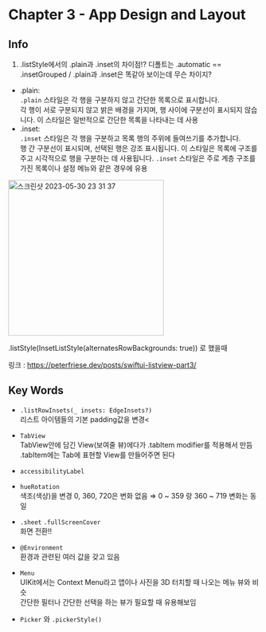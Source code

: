 # Chapter 3 - App Design and Layout

## Info

1. .listStyle에서의 .plain과 .inset의 차이점!?
디폴트는 .automatic == .insetGrouped / .plain과 .inset은 똑같아 보이는데 무슨 차이지?

- .plain:   
`.plain` 스타일은 각 행을 구분하지 않고 간단한 목록으로 표시합니다.  
 각 행이 서로 구분되지 않고 밝은 배경을 가지며, 행 사이에 구분선이 표시되지 않습니다. 이 스타일은 일반적으로 간단한 목록을 나타내는 데 사용
- .inset:  
`.inset` 스타일은 각 행을 구분하고 목록 행의 주위에 들여쓰기를 추가합니다.  
 행 간 구분선이 표시되며, 선택된 행은 강조 표시됩니다. 이 스타일은 목록에 구조를 주고 시각적으로 행을 구분하는 데 사용됩니다. `.inset` 스타일은 주로 계층 구조를 가진 목록이나 설정 메뉴와 같은 경우에 유용

<img width="312" alt="스크린샷 2023-05-30 23 31 37" src="https://github.com/myssun0325/Smash_SwiftUITutorial/assets/41609708/da89c4a4-4aa3-44bc-80e5-ca958cd12c82">   

.listStyle(InsetListStyle(alternatesRowBackgrounds: true)) 로 했을때   

링크 : https://peterfriese.dev/posts/swiftui-listview-part3/

## Key Words

- `.listRowInsets(_ insets: EdgeInsets?)`  
  리스트 아이템들의 기본 padding값을 변경<

- `TabView`  
  TabView안에 담긴 View(보여줄 뷰)에다가 .tabItem modifier를 적용해서 만듬  
  .tabItem에는 Tab에 표현할 View를 만들어주면 된다
- `accessibilityLabel`
- `hueRotation`   
   색조(색상)을 변경 0, 360, 720은 변화 없음 ⇒ 0 ~ 359 랑 360 ~ 719 변화는 동일
- `.sheet` `.fullScreenCover`  
화면 전환!!
- `@Environment`  
환경과 관련된 여러 값을 갖고 있음

- `Menu`   
UIKit에서는 Context Menu라고 앱이나 사진을 3D 터치할 때 나오는 메뉴 뷰와 비슷  
간단한 필터나 간단한 선택을 하는 뷰가 필요할 때 유용해보임
- `Picker` 와 `.pickerStyle()`
